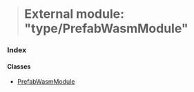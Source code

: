 > # External module: "type/PrefabWasmModule"

### Index

#### Classes

* [PrefabWasmModule](../classes/_type_prefabwasmmodule_.prefabwasmmodule.md)